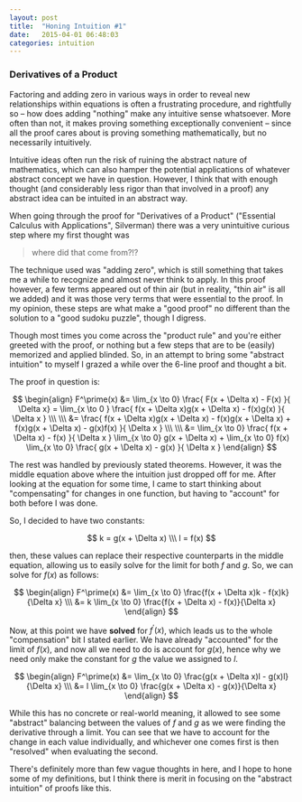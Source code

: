 ```yaml
---
layout: post
title:  "Honing Intuition #1"
date:   2015-04-01 06:48:03
categories: intuition
---
```


### Derivatives of a Product

Factoring and adding zero in various ways in order to reveal new relationships within equations
is often a frustrating procedure, and rightfully so – how does adding "nothing" make any intuitive
sense whatsoever. More often than not, it makes proving something exceptionally convenient – since
all the proof cares about is proving something mathematically, but no necessarily intuitively.

Intuitive ideas often run the risk of ruining the abstract nature of mathematics, which can also
hamper the potential applications of whatever abstract concept we have in question. However, I think
that with enough thought (and considerably less rigor than that involved in a proof) any abstract
idea can be intuited in an abstract way.

When going through the proof for "Derivatives of a Product" ("Essential Calculus with Applications", Silverman) 
there was a very unintuitive curious step where my first thought was

> where did that come from?!?

The technique used was "adding zero", which is still something that takes me a while to recognize and almost
never think to apply. In this proof however, a few terms appeared out of thin air (but in reality, "thin air"
is all we added) and it was those very terms that were essential to the proof. In my opinion, these steps
are what make a "good proof" no different than the solution to a "good sudoku puzzle", though I digress.

Though most times you come across the "product rule" and you're either greeted with the proof, or nothing but
a few steps that are to be (easily) memorized and applied blinded. So, in an attempt to bring some "abstract
intuition" to myself I grazed a while over the 6-line proof and thought a bit.

The proof in question is:

$$
\begin{align}
F^\prime(x)
&= \lim_{x \to 0}
\frac{
    F(x + \Delta x) - F(x)
}{
    \Delta x} = \lim_{x \to 0
}
\frac{
    f(x + \Delta x)g(x + \Delta x) - f(x)g(x)
}{
    \Delta x
} \\\ \\\
&= \frac{
    f(x + \Delta x)g(x + \Delta x) -
    f(x)g(x + \Delta x) +
    f(x)g(x + \Delta x) - g(x)f(x)
}{
    \Delta x
} \\\ \\\
&= \lim_{x \to 0}
\frac{
    f(x + \Delta x) - f(x)
}{
    \Delta x
}
\lim_{x \to 0} g(x + \Delta x) +
\lim_{x \to 0} f(x)
\lim_{x \to 0} \frac{
    g(x + \Delta x) - g(x)
}{
    \Delta x
}
\end{align}
$$

The rest was handled by previously stated theorems. However, it was the middle equation above
where the intuition just dropped off for me. After looking at the equation for some time, I 
came to start thinking about "compensating" for changes in one function, but having to "account"
for both before I was done.

So, I decided to have two constants:

$$
k = g(x + \Delta x) \\\
l = f(x)
$$

then, these values can replace their respective counterparts in the middle equation, allowing
us to easily solve for the limit for both $f$ and $g$. So, we can solve for $f(x)$ as follows:

$$
\begin{align}
F^\prime(x) &= \lim_{x \to 0} \frac{f(x + \Delta x)k - f(x)k}{\Delta x} \\\
            &= k \lim_{x \to 0} \frac{f(x + \Delta x) - f(x)}{\Delta x}
\end{align}
$$

Now, at this point we have **solved** for $f^\prime(x)$, which leads us to the whole "compensation"
bit I stated earlier. We have already "accounted" for the limit of $f(x)$, and now all we need to
do is account for $g(x)$, hence why we need only make the constant for $g$ the value we assigned
to $l$.

$$
\begin{align}
F^\prime(x) &= \lim_{x \to 0} \frac{g(x + \Delta x)l - g(x)l}{\Delta x} \\\
            &= l \lim_{x \to 0} \frac{g(x + \Delta x) - g(x)}{\Delta x}
\end{align}
$$

While this has no concrete or real-world meaning, it allowed to see some "abstract" balancing between
the values of $f$ and $g$ as we were finding the derivative through a limit. You can see that we have
to account for the change in each value individually, and whichever one comes first is then "resolved"
when evaluating the second.

There's definitely more than few vague thoughts in here, and I hope to hone some of my definitions,
but I think there is merit in focusing on the "abstract intuition" of proofs like this.
